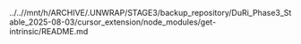../..//mnt/h/ARCHIVE/.UNWRAP/STAGE3/backup_repository/DuRi_Phase3_Stable_2025-08-03/cursor_extension/node_modules/get-intrinsic/README.md
